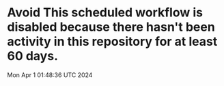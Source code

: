 # Avoid This scheduled workflow is disabled because there hasn't been activity in this repository for at least 60 days.
Mon Apr  1 01:48:36 UTC 2024
